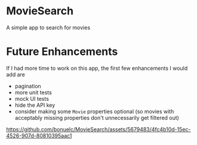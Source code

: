 # MovieSearch
A simple app to search for movies



# Future Enhancements
If I had more time to work on this app, the first few enhancements I would add are
- pagination
- more unit tests
- mock UI tests
- hide the API key
- consider making some `Movie` properties optional (so movies with acceptably missing properties don't unnecessarily get filtered out)

https://github.com/bonuelc/MovieSearch/assets/5679483/4fc4b10d-15ec-4526-907d-80810395aac1
